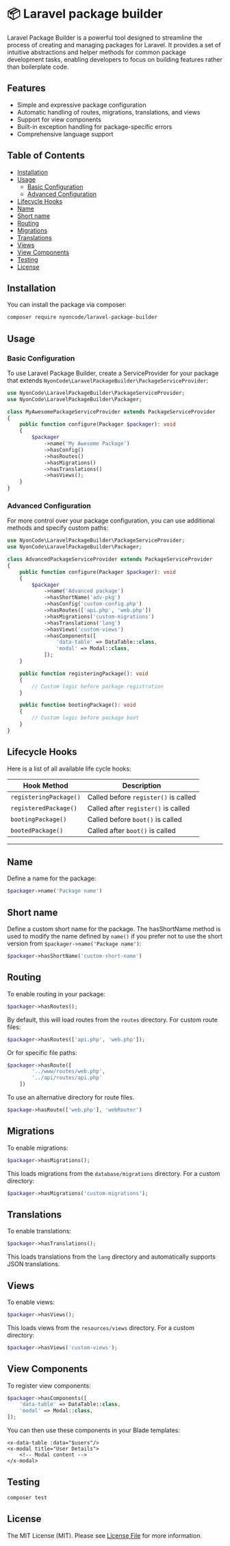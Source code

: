 # 📦 Laravel package builder

Laravel Package Builder is a powerful tool designed to streamline the process of creating and managing packages for
Laravel. It provides a set of intuitive abstractions and helper methods for common package development tasks, enabling
developers to focus on building features rather than boilerplate code.

## Features

- Simple and expressive package configuration
- Automatic handling of routes, migrations, translations, and views
- Support for view components
- Built-in exception handling for package-specific errors
- Comprehensive language support

## Table of Contents

- [Installation](#installation)
- [Usage](#usage)
    - [Basic Configuration](#basic-configuration)
    - [Advanced Configuration](#advanced-configuration)
- [Lifecycle Hooks](#lifecycle-hooks)
- [Name](#name)
- [Short name](#short-name)
- [Routing](#routing)
- [Migrations](#migrations)
- [Translations](#translations)
- [Views](#views)
- [View Components](#view-components)
- [Testing](#testing)
- [License](#license)

## Installation

You can install the package via composer:

```bash
composer require nyoncode/laravel-package-builder
```

## Usage

### Basic Configuration

To use Laravel Package Builder, create a ServiceProvider for your package that extends
`NyonCode\LaravelPackageBuilder\PackageServiceProvider`:

```php
use NyonCode\LaravelPackageBuilder\PackageServiceProvider;
use NyonCode\LaravelPackageBuilder\Packager;

class MyAwesomePackageServiceProvider extends PackageServiceProvider
{
    public function configure(Packager $packager): void
    {
        $packager
            ->name('My Awesome Package')
            ->hasConfig()
            ->hasRoutes()
            ->hasMigrations()
            ->hasTranslations()
            ->hasViews();
    }
}
```

### Advanced Configuration

For more control over your package configuration, you can use additional methods and specify custom paths:

```php
use NyonCode\LaravelPackageBuilder\PackageServiceProvider;
use NyonCode\LaravelPackageBuilder\Packager;

class AdvancedPackageServiceProvider extends PackageServiceProvider
{
    public function configure(Packager $packager): void
    {
        $packager
            ->name('Advanced package')
            ->hasShortName('adv-pkg')
            ->hasConfig('custom-config.php')
            ->hasRoutes(['api.php', 'web.php'])
            ->hasMigrations('custom-migrations')
            ->hasTranslations('lang')
            ->hasViews('custom-views')
            ->hasComponents([
                'data-table' => DataTable::class,
                'modal' => Modal::class,
            ]);
    }

    public function registeringPackage(): void
    {
        // Custom logic before package registration
    }

    public function bootingPackage(): void
    {
        // Custom logic before package boot
    }
}
```

## Lifecycle Hooks

Here is a list of all available life cycle hooks:

| **Hook Method**        | **Description**                      |
|------------------------|--------------------------------------|
| `registeringPackage()` | Called before `register()` is called |
| `registeredPackage()`  | Called after `register()` is called  |
| `bootingPackage()`     | Called before `boot()` is called     |
| `bootedPackage()`      | Called after `boot()` is called      |

___

## Name

Define a name for the package:

```php
$packager->name('Package name')
```

## Short name

Define a custom short name for the package.
The hasShortName method is used to modify the name defined by `name()` if you prefer not to use the short version from
`$packager->name('Package name')`:

```php
$packager->hasShortName('custom-short-name')
```

## Routing

To enable routing in your package:

```php
$packager->hasRoutes();
```

By default, this will load routes from the `routes` directory. For custom route files:

```php
$packager->hasRoutes(['api.php', 'web.php']);
```

Or for specific file paths:

```php
$packager->hasRoute([
        '../www/routes/web.php',
        '../api/routes/api.php'
    ])
```

To use an alternative directory for route files.

```php
$package->hasRoute(['web.php'], 'webRouter')
```

## Migrations

To enable migrations:

```php
$packager->hasMigrations();
```

This loads migrations from the `database/migrations` directory. For a custom directory:

```php
$packager->hasMigrations('custom-migrations');
```

## Translations

To enable translations:

```php
$packager->hasTranslations();
```

This loads translations from the `lang` directory and automatically supports JSON translations.

## Views

To enable views:

```php
$packager->hasViews();
```

This loads views from the `resources/views` directory. For a custom directory:

```php
$packager->hasViews('custom-views');
```

## View Components

To register view components:

```php
$packager->hasComponents([
    'data-table' => DataTable::class,
    'modal' => Modal::class,
]);
```

You can then use these components in your Blade templates:

```blade
<x-data-table :data="$users"/>
<x-modal title="User Details">
    <!-- Modal content -->
</x-modal>
```

## Testing

```bash
composer test
```

## License

The MIT License (MIT). Please see [License File](LICENSE) for more information.
